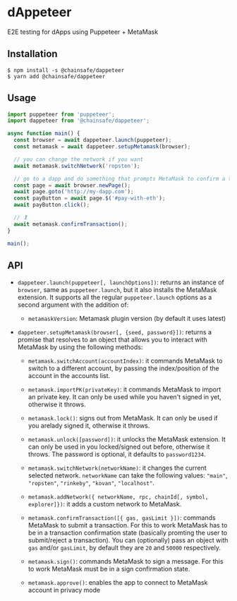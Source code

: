# dAppeteer

E2E testing for dApps using Puppeteer + MetaMask

## Installation

```
$ npm install -s @chainsafe/dappeteer
$ yarn add @chainsafe/dappeteer
```

## Usage

```js
import puppeteer from 'puppeteer';
import dappeteer from '@chainsafe/dappeteer';

async function main() {
  const browser = await dappeteer.launch(puppeteer);
  const metamask = await dappeteer.setupMetamask(browser);

  // you can change the network if you want
  await metamask.switchNetwork('ropsten');

  // go to a dapp and do something that prompts MetaMask to confirm a transaction
  const page = await browser.newPage();
  await page.goto('http://my-dapp.com');
  const payButton = await page.$('#pay-with-eth');
  await payButton.click();

  // 🏌
  await metamask.confirmTransaction();
}

main();
```

## API

- `dappeteer.launch(puppeteer[, launchOptions])`: returns an instance of `browser`, same as `puppeteer.launch`, but it also installs the MetaMask extension. It supports all the regular `puppeteer.launch` options as a second argument with the addition of:

  - `metamaskVersion`: Metamask plugin version (by default it uses latest)

- `dappeteer.setupMetamask(browser[, {seed, password}])`: returns a promise that resolves to an object that allows you to interact with MetaMask by using the following methods:

  - `metamask.switchAccount(accountIndex)`: it commands MetaMask to switch to a different account, by passing the index/position of the account in the accounts list.

  - `metamask.importPK(privateKey)`: it commands MetaMask to import an private key. It can only be used while you haven't signed in yet, otherwise it throws.

  - `metamask.lock()`: signs out from MetaMask. It can only be used if you arelady signed it, otherwise it throws.

  - `metamask.unlock([password])`: it unlocks the MetaMask extension. It can only be used in you locked/signed out before, otherwise it throws. The password is optional, it defaults to `password1234`.

  - `metamask.switchNetwork(networkName)`: it changes the current selected network. `networkName` can take the following values: `"main"`, `"ropsten"`, `"rinkeby"`, `"kovan"`, `"localhost"`.

  - `metamask.addNetwork({ networkName, rpc, chainId[, symbol, explorer]})`: it adds a custom network to MetaMask.

  - `metamask.confirmTransaction([{ gas, gasLimit }])`: commands MetaMask to submit a transaction. For this to work MetaMask has to be in a transaction confirmation state (basically promting the user to submit/reject a transaction). You can (optionally) pass an object with `gas` and/or `gasLimit`, by default they are `20` and `50000` respectively.

  - `metamask.sign()`: commands MetaMask to sign a message. For this to work MetaMask must be in a sign confirmation state.
  
  - `metamask.approve()`: enables the app to connect to MetaMask account in privacy mode
